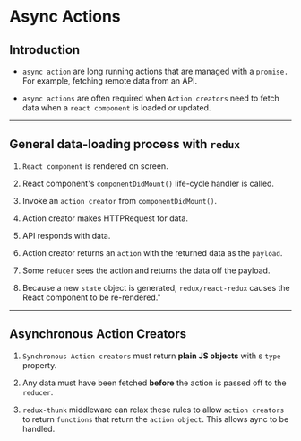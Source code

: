 # Async Actions

## Introduction

* `async action` are long running actions that are managed with a `promise.` For example, fetching remote data from an API.

* `async actions` are often required when `Action creators` need to fetch data when a `react component` is loaded or updated.

--- 

## General data-loading process with `redux`

1. `React component` is rendered on screen.

2. React component's `componentDidMount()` life-cycle handler is called.

3. Invoke an `action creator` from `componentDidMount()`.

4. Action creator makes HTTPRequest for data.

5. API responds with data.

6. Action creator returns an `action` with the returned data as the `payload`.

7. Some `reducer` sees the action and returns the data off the payload.

8. Because a new `state` object is generated, `redux/react-redux` causes the React component to be re-rendered."

---

## Asynchronous Action Creators

1. `Synchronous Action creators` must return __plain JS objects__ with s `type` property.

2. Any data must have been fetched __before__ the action is passed off to the `reducer`. 

3. `redux-thunk` middleware can relax these rules to allow `action creators` to return `functions` that return the `action object`. This allows aync to be handled. 